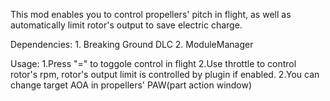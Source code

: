 This mod enables you to control propellers' pitch in flight, as well as automatically limit rotor's output to save electric charge.

Dependencies:
     1. Breaking Ground DLC
     2. ModuleManager

Usage: 
     1.Press "=" to toggole control in flight
     2.Use throttle to control rotor's rpm, rotor's output limit is controlled by plugin if enabled.
     2.You can change target AOA in propellers' PAW(part action window)